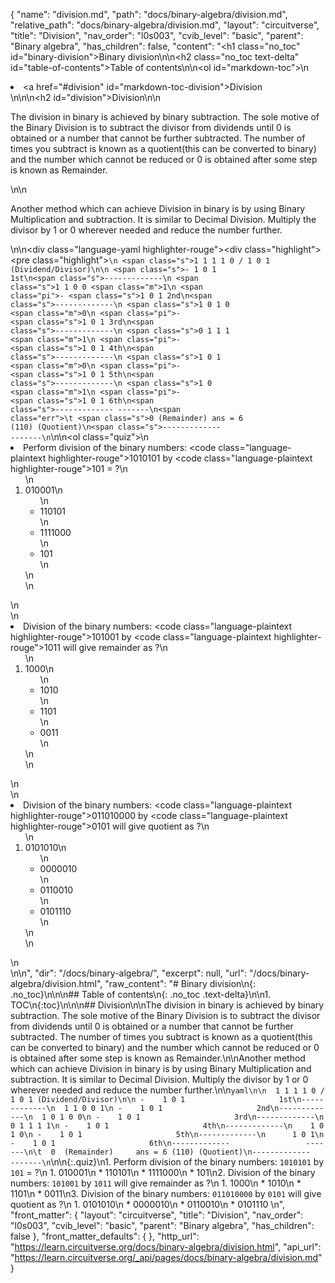 {
  "name": "division.md",
  "path": "docs/binary-algebra/division.md",
  "relative_path": "docs/binary-algebra/division.md",
  "layout": "circuitverse",
  "title": "Division",
  "nav_order": "l0s003",
  "cvib_level": "basic",
  "parent": "Binary algebra",
  "has_children": false,
  "content": "<h1 class=\"no_toc\" id=\"binary-division\">Binary division</h1>\n\n<h2 class=\"no_toc text-delta\" id=\"table-of-contents\">Table of contents</h2>\n\n<ol id=\"markdown-toc\">\n  <li><a href=\"#division\" id=\"markdown-toc-division\">Division</a></li>\n</ol>\n\n<h2 id=\"division\">Division</h2>\n\n<p>The division in binary is achieved by binary subtraction. The sole motive of the Binary Division is to subtract the divisor from dividends until 0 is obtained or a number that cannot be further subtracted. The number of times you subtract is known as a quotient(this can be converted to binary) and the number which cannot be reduced or 0 is obtained after some step is known as Remainder.</p>\n\n<p>Another method which can achieve Division in binary is by using Binary Multiplication and subtraction. It is similar to Decimal Division. Multiply the divisor by 1 or 0 wherever needed and reduce the number further.</p>\n\n<div class=\"language-yaml highlighter-rouge\"><div class=\"highlight\"><pre class=\"highlight\"><code>\n  <span class=\"s\">1 1 1 1 0 / 1 0 1 (Dividend/Divisor)</span>\n\n <span class=\"s\">-    1 0 1                     1st</span>\n<span class=\"s\">-------------</span>\n  <span class=\"s\">1 1 0 0 </span><span class=\"m\">1</span>\n <span class=\"pi\">-</span>    <span class=\"s\">1 0 1                     2nd</span>\n<span class=\"s\">-------------</span>\n  <span class=\"s\">1 0 1 0 </span><span class=\"m\">0</span>\n <span class=\"pi\">-</span>    <span class=\"s\">1 0 1                     3rd</span>\n<span class=\"s\">-------------</span>\n  <span class=\"s\">0 1 1 1 </span><span class=\"m\">1</span>\n <span class=\"pi\">-</span>    <span class=\"s\">1 0 1                     4th</span>\n<span class=\"s\">-------------</span>\n    <span class=\"s\">1 0 1 </span><span class=\"m\">0</span>\n <span class=\"pi\">-</span>    <span class=\"s\">1 0 1                     5th</span>\n<span class=\"s\">-------------</span>\n      <span class=\"s\">1 0 </span><span class=\"m\">1</span>\n <span class=\"pi\">-</span>    <span class=\"s\">1 0 1                     6th</span>\n<span class=\"s\">-------------                 -------</span>\n<span class=\"err\">\t</span>  <span class=\"s\">0  (Remainder)     ans = 6 (110) (Quotient)</span>\n<span class=\"s\">-------------                 -------</span>\n</code></pre></div></div>\n\n<ol class=\"quiz\">\n  <li>Perform division of the binary numbers: <code class=\"language-plaintext highlighter-rouge\">1010101</code> by <code class=\"language-plaintext highlighter-rouge\">101</code> = ?\n    <ol>\n      <li>010001\n        <ul>\n          <li>110101</li>\n          <li>1111000</li>\n          <li>101</li>\n        </ul>\n      </li>\n    </ol>\n  </li>\n  <li>Division of the binary numbers: <code class=\"language-plaintext highlighter-rouge\">101001</code> by <code class=\"language-plaintext highlighter-rouge\">1011</code> will give remainder as ?\n    <ol>\n      <li>1000\n        <ul>\n          <li>1010</li>\n          <li>1101</li>\n          <li>0011</li>\n        </ul>\n      </li>\n    </ol>\n  </li>\n  <li>Division of the binary numbers: <code class=\"language-plaintext highlighter-rouge\">011010000</code> by <code class=\"language-plaintext highlighter-rouge\">0101</code> will give quotient as ?\n    <ol>\n      <li>0101010\n        <ul>\n          <li>0000010</li>\n          <li>0110010</li>\n          <li>0101110</li>\n        </ul>\n      </li>\n    </ol>\n  </li>\n</ol>\n",
  "dir": "/docs/binary-algebra/",
  "excerpt": null,
  "url": "/docs/binary-algebra/division.html",
  "raw_content": "# Binary division\n{: .no_toc}\n\n\n## Table of contents\n{: .no_toc .text-delta}\n\n1. TOC\n{:toc}\n\n\n## Division\n\nThe division in binary is achieved by binary subtraction. The sole motive of the Binary Division is to subtract the divisor from dividends until 0 is obtained or a number that cannot be further subtracted. The number of times you subtract is known as a quotient(this can be converted to binary) and the number which cannot be reduced or 0 is obtained after some step is known as Remainder.\n\nAnother method which can achieve Division in binary is by using Binary Multiplication and subtraction. It is similar to Decimal Division. Multiply the divisor by 1 or 0 wherever needed and reduce the number further.\n\n```yaml\n\n  1 1 1 1 0 / 1 0 1 (Dividend/Divisor)\n\n -    1 0 1                     1st\n-------------\n  1 1 0 0 1\n -    1 0 1                     2nd\n-------------\n  1 0 1 0 0\n -    1 0 1                     3rd\n-------------\n  0 1 1 1 1\n -    1 0 1                     4th\n-------------\n    1 0 1 0\n -    1 0 1                     5th\n-------------\n      1 0 1\n -    1 0 1                     6th\n-------------                 -------\n\t  0  (Remainder)     ans = 6 (110) (Quotient)\n-------------                 -------\n```\n\n{:.quiz}\n1. Perform division of the binary numbers: `1010101` by `101` = ?\n   1. 010001\n   * 110101\n   * 1111000\n   * 101\n2. Division of the binary numbers: `101001` by `1011` will give remainder as ?\n   1. 1000\n   * 1010\n   * 1101\n   * 0011\n3. Division of the binary numbers: `011010000` by `0101` will give quotient as ?\n   1. 0101010\n   * 0000010\n   * 0110010\n   * 0101110 \n",
  "front_matter": {
    "layout": "circuitverse",
    "title": "Division",
    "nav_order": "l0s003",
    "cvib_level": "basic",
    "parent": "Binary algebra",
    "has_children": false
  },
  "front_matter_defaults": {
  },
  "http_url": "https://learn.circuitverse.org/docs/binary-algebra/division.html",
  "api_url": "https://learn.circuitverse.org/_api/pages/docs/binary-algebra/division.md"
}